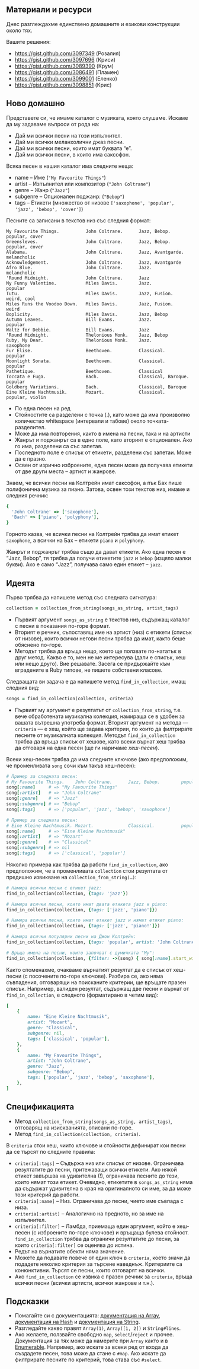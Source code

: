 ## Материали и ресурси

Днес разглеждахме единствено домашните и езикови конструкции около тях.

Вашите решения:

- https://gist.github.com/3097349 (Розалия)
- https://gist.github.com/3097696 (Криси)
- https://gist.github.com/3089390 (Крум)
- https://gist.github.com/3086491 (Пламен)
- https://gist.github.com/3099001 (Еленко)
- https://gist.github.com/3098851 (Крис)

## Ново домашно

Представете си, че имаме каталог с музиката, която слушаме. Искаме да му задаваме въпроси от рода на:

* Дай ми всички песни на този изпълнител.
* Дай ми всички меланхолични джаз песни.
* Дай ми всички песни, които имат буквата “е”.
* Дай ми всички песни, в които има саксофон.

Всяка песен в нашия каталог има следните неща:

* name – Име (`"My Favourite Things"`)
* artist – Изпълнител или композитор (`"John Coltrane"`)
* genre – Жанр (`"Jazz"`)
* subgenre – Опционален поджанр: (`"Bebop"`)
* tags – Етикети (множество от низове `['saxophone', 'popular', 'jazz', 'bebop', 'cover']`)

Песните са записани в текстов низ със следния формат:

	My Favourite Things.          John Coltrane.      Jazz, Bebop.        popular, cover
	Greensleves.                  John Coltrane.      Jazz, Bebop.        popular, cover
	Alabama.                      John Coltrane.      Jazz, Avantgarde.   melancholic
	Acknowledgement.              John Coltrane.      Jazz, Avantgarde
	Afro Blue.                    John Coltrane.      Jazz.               melancholic
	'Round Midnight.              John Coltrane.      Jazz
	My Funny Valentine.           Miles Davis.        Jazz.               popular
	Tutu.                         Miles Davis.        Jazz, Fusion.       weird, cool
	Miles Runs the Voodoo Down.   Miles Davis.        Jazz, Fusion.       weird
	Boplicity.                    Miles Davis.        Jazz, Bebop
	Autumn Leaves.                Bill Evans.         Jazz.               popular
	Waltz for Debbie.             Bill Evans.         Jazz
	'Round Midnight.              Thelonious Monk.    Jazz, Bebop
	Ruby, My Dear.                Thelonious Monk.    Jazz.               saxophone
	Fur Elise.                    Beethoven.          Classical.          popular
	Moonlight Sonata.             Beethoven.          Classical.          popular
	Pathetique.                   Beethoven.          Classical
	Toccata e Fuga.               Bach.               Classical, Baroque. popular
	Goldberg Variations.          Bach.               Classical, Baroque
	Eine Kleine Nachtmusik.       Mozart.             Classical.          popular, violin

* По една песен на ред
* Стойностите са разделени с точка (.), като може да има произволно количество whitespace (интервали и табове) около точката-разделител.
* Може да има повторения, както в имена на песни, така и на артисти
* Жанрът и поджанрът са в едно поле, като вторият е опционален. Ако го има, разделени са със запетая.
* Последното поле е списък от етикети, разделени със запетаи. Може да е празно.
* Освен от изрично изброените, една песен може да получава етикети от две други места – артист и жанрове.

Знаем, че всички песни на Колтрейн имат саксофон, а пък Бах пише полифонична музика за пиано. Затова, освен този текстов низ, имаме и следния речник:

```Ruby
{
  'John Coltrane' => ['saxophone'],
  'Bach' => ['piano', 'polyphony'],
}
```

Горното казва, че всички песни на Колтрейн трябва да имат етикет `saxophone`, а всички на Бах – етикети `piano` и `polyphony`.

Жанрът и поджанрът трябва също да дават етикети. Ако една песен е “Jazz, Bebop”, тя трябва да получи етикетите `jazz` и `bebop` (изцяло малки букви). Ако е само “Jazz”, получава само един етикет – `jazz`.

## Идеята

Първо трябва да напишете метод със следната сигнатура:

```Ruby
collection = collection_from_string(songs_as_string, artist_tags)
```

* Първият аргумент `songs_as_string` е текстов низ, съдържащ каталог с песни в показания по-горе формат.
* Вторият е речник, съпоставящ име на артист (низ) с етикети (списък от низове), които всички негови песни трябва да имат, както беше обяснено по-горе.
* Методът трябва да връща нещо, което ще ползвате по-нататък в друг метод. Какво е то, мен не ме интересува (дали е списък, хеш или нещо друго). Вие решавате. Засега се придържайте към вградените в Ruby типове, не пишете собствени класове.

Следващата ви задача е да напишете метод `find_in_collection`, имащ следния вид:

```Ruby
songs = find_in_collection(collection, criteria)
```

* Първият му аргумент е резултатът от `collection_from_string`, т.е. вече обработената музикална колекция, намираща се в удобен за вашата вътрешна употреба формат. Вторият аргумент на метода — `criteria` — е хеш, който ще задава критерии, по които да филтрирате песните от музикалната колекция. Методът `find_in_collection` трябва да връща списък от хешове, като всеки върнат хеш трябва да отговаря на една песен (ще ги наричаме *хеш-песен*).

Всеки хеш-песен трябва да има следните ключове (ако предположим, че променливата `song` сочи към такъв хеш-песен):

```Ruby
# Пример за следната песен:
# My Favourite Things.    John Coltrane.      Jazz, Bebop.        popular
song[:name]     # => "My Favourite Things"
song[:artist]   # => "John Coltrane"
song[:genre]    # => "Jazz"
song[:subgenre] # => "Bebop"
song[:tags]     # => ['popular', 'jazz', 'bebop', 'saxophone']

# Пример за следната песен:
# Eine Kleine Nachtmusik. Mozart.             Classical.          popular
song[:name]     # => "Eine Kleine Nachtmusik"
song[:artist]   # => "Mozart"
song[:genre]    # => "Classical"
song[:subgenre] # => nil
song[:tags]     # => ['classical', 'popular']
```

Няколко примера как трябва да работи `find_in_collection`, ако предположим, че в променливата `collection` стои резултата от предишно извикване на `collection_from_string(…)`:

```Ruby
# Намира всички песни с етикет jazz:
find_in_collection(collection, {tags: 'jazz'})

# Намира всички песни, които имат двата етикета jazz и piano:
find_in_collection(collection, {tags: ['jazz', 'piano']})

# Намира всички песни, които имат етикет jazz и нямат етикет piano:
find_in_collection(collection, {tags: ['jazz', 'piano!']})

# Намира всички популярни песни на Джон Колтрейн:
find_in_collection(collection, {tags: 'popular', artist: 'John Coltrane'})

# Връща имена на песни, които започват с думичката "My":
find_in_collection(collection, {filter: ->(song) { song[:name].start_with?('My') }})
```

Както споменахме, очакваме върнатият резултат да е списък от хеш-песни (с посочените по-горе ключове). Разбира се, ако няма съвпадения, отговарящи на поисканите критерии, ще връщате празен списък. Например, валиден резултат, съдържащ две песни и върнат от `find_in_collection`, е следното (форматирано в четим вид):

```Ruby
[
	{
		name: "Eine Kleine Nachtmusik",
		artist: "Mozart",
		genre: "Classical",
		subgenre: nil,
		tags: ['classical', 'popular'],
	},
	{
		name: "My Favourite Things",
		artist: "John Coltrane",
		genre: "Jazz",
		subgenre: "Bebop",
		tags: ['popular', 'jazz', 'bebop', 'saxophone'],
	},
]
```

## Спецификацията

* Метод `collection_from_string(songs_as_string, artist_tags)`, отговарящ на изискванията, описани по-горе.
* Метод `find_in_collection(collection, criteria)`.

В `criteria` стои хеш, чиито ключове и стойности дефинират кои песни да се търсят по следните правила:

* `criteria[:tags]` – Съдържа низ или списък от низове. Ограничава резултатите до песни, притежаващи всички етикети. Ако някой етикет завършва на удивителна (!), ограничава песните до тези, които нямат този етикет. Очевидно, етикетите в `songs_as_string` няма да съдържат удивителна в края на оригиналното си име, за да може този критерий да работи.
* `criteria[:name]` – Низ. Ограничава до песни, чието име съвпада с низа.
* `criteria[:artist]` – Аналогично на предното, но за име на изпълнител.
* `criteria[:filter]` – Ламбда, приемаща един аргумент, който е хеш-песен (с изброените по-горе ключове) и връщаща булева стойност. `find_in_collection` трябва да ограничи резултатите до песни, за които `criteria[:filter]` се оценява до истина.
* Редът на върнатите обекти няма значение.
* Можете да подавате повече от един ключ в `criteria`, което значи да подадете няколко критерия за търсене наведнъж. Критериите са конюнктивни. Търсят се песни, които отговарят на всички.
* Ако `find_in_collection` се извика с празен речник за `criteria`, връща всички песни (всички артисти, всички жанрове и т.н.).

## Подсказки

* Помагайте си с документацията: [документация на Array](http://www.ruby-doc.org/core-1.9.3/Array.html), [документация на Hash](http://www.ruby-doc.org/core-1.9.3/Hash.html) и [документация на String](http://ruby-doc.org/core-1.9.3/String.html).
* Разгледайте какво правят `Array(1)`, `Array([1, 2])` и `String#lines`.
* Ако желаете, ползвайте свободно `map`, `select`/`reject` и прочее. Документация за тях може да намерите при `Array` както и в [Enumerable](http://ruby-doc.org/core-1.9.3/Enumerable.html). Например, ако искате за всеки ред от входа да създадете песен, това може да стане с `#map`. Ако искате да филтрирате песните по критерий, това става със `#select`.

